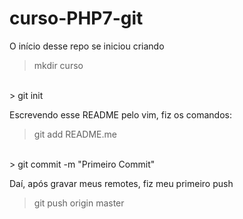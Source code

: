 # curso-PHP7-git
O início desse repo se iniciou criando
> mkdir curso
<br>
> git init

Escrevendo esse README pelo vim, fiz os comandos:
> git add README.me
<br>
> git commit -m "Primeiro Commit"

Daí, após gravar meus remotes, fiz meu primeiro push
> git push origin master
